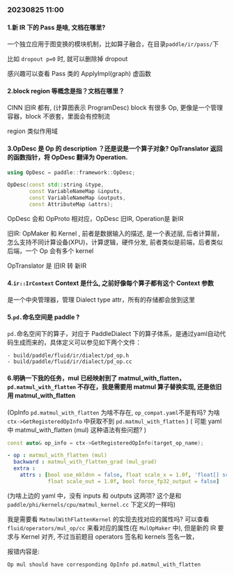 

### 20230825 11:00

#### 1.新 IR 下的 Pass 是啥, 文档在哪里?

一个独立应用于图变换的模块机制，比如算子融合，在目录`paddle/ir/pass/`下

比如 `dropout p=0` 时, 就可以删除掉 dropout

感兴趣可以查看 Pass 类的 ApplyImpl(graph) 虚函数

#### 2.block region 等概念是指？文档在哪里？

CINN 旧IR 都有, (计算图表示 ProgramDesc) block 有很多 Op, 更像是一个管理容器，block 不嵌套，里面会有控制流

region 类似作用域

#### 3.OpDesc 是 Op 的 description ？还是说是一个算子对象? OpTranslator 返回的函数指针，将 OpDesc 翻译为 Operation.

```c++
using OpDesc = paddle::framework::OpDesc;

OpDesc(const std::string &type,
       const VariableNameMap &inputs,
       const VariableNameMap &outputs,
       const AttributeMap &attrs);
```

OpDesc 会和 OpProto 相对应，OpDesc 旧IR, Operation是 新IR

旧IR: OpMaker 和 Kernel , 前者是数据输入的描述, 是一个表述层, 后者计算层，怎么支持不同计算设备(XPU)，计算逻辑，硬件分发, 前者类似是前端，后者类似后端，一个 Op 会有多个 kernel

OpTranslator 是 旧IR 转 新IR


#### 4.`ir::IrContext` Context 是什么, 之前好像每个算子都有这个 Context 参数

是一个中央管理器，管理 Dialect type attr，所有的存储都会放到这里

#### 5.`pd.`命名空间是 paddle ?

`pd.`命名空间下的算子，对应于 PaddleDialect 下的算子体系，是通过yaml自动代码生成而来的，具体定义可以参见如下两个文件：

```
- build/paddle/fluid/ir/dialect/pd_op.h
- build/paddle/fluid/ir/dialect/pd_op.cc
```

#### 6.明确一下我的任务，mul 已经映射到了 matmul_with_flatten，`pd.matmul_with_flatten` 不存在，我是需要用 matmul 算子替换实现, 还是依旧用 matmul_with_flatten


(OpInfo `pd.matmul_with_flatten` 为啥不存在, `op_compat.yaml`不是有吗? 为啥 `ctx->GetRegisteredOpInfo` 中获取不到 `pd.matmul_with_flatten` )
( 可能 yaml 中 matmul_with_flatten (mul) 这种语法有些问题? )

```c++
const auto& op_info = ctx->GetRegisteredOpInfo(target_op_name);
```


```yaml
- op : matmul_with_flatten (mul)
  backward : matmul_with_flatten_grad (mul_grad)
  extra :
    attrs : [bool use_mkldnn = false, float scale_x = 1.0f, 'float[] scale_y = {1.0f}',
             float scale_out = 1.0f, bool force_fp32_output = false]
```

(为啥上边的 yaml 中，没有 inputs 和 outputs 这两项? 这个是和 `paddle/phi/kernels/cpu/matmul_kernel.cc` 下定义的一样吗)

我是需要看 `MatmulWithFlattenKernel` 的实现去找对应的属性吗?
可以查看 `fluid/operators/mul_op/cc` 来看对应的属性(在 `MulOpMaker` 中), 但是新的 IR 要求与 Kernel 对齐, 不过当前题目 operators 签名和 kernels 签名一致，

报错内容是:
```
Op mul should have corresponding OpInfo pd.matmul_with_flatten
```

